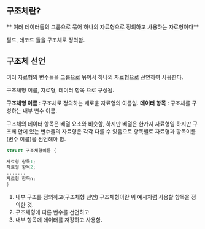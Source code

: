 ## 구조체란?
**
여러 데이터들의 그룹으로 묶어 하나의 자료형으로 정의하고 사용하는 자료형이다**


필드, 레코드 들을 구조체로 정의함.

## 구조체 선언
여러 자료형의 변수들을 그룹으로 묶어서 하나의 자료형으로 선언하여 사용한다. 

구조체형 이름, 자료형, 데이터 항목 으로 구성됨. 

**구조체형 이름** : 구조체로 정의하는 새로운 자료형의 이름임.
**데이터 항목** : 구조체를 구성하는 내부 변수 이름.

구조체의 데이터 항목은 배열 요소와 비슷함, 하지만 배열은 한가지 자료형임 하지만 구조체 안에 있는 변수들의 자료형은 각각 다를 수 있음으로 항목별로 자료형과 항목이름(변수 이름)을 선언해야 함. 

```c
struct 구조체형이름 {

자료형 항목1;
자료형 항목2;
.......
자료형 항목n;
}
```

1. 내부 구조를 정의하고(구조체형 선언) 구조체형이란 위 예시처럼 사용할 항목을 정의한 것.
2. 구조체형에 따른 변수를 선언하고
3. 내부 항목에 데이터를 저장하고 사용함.